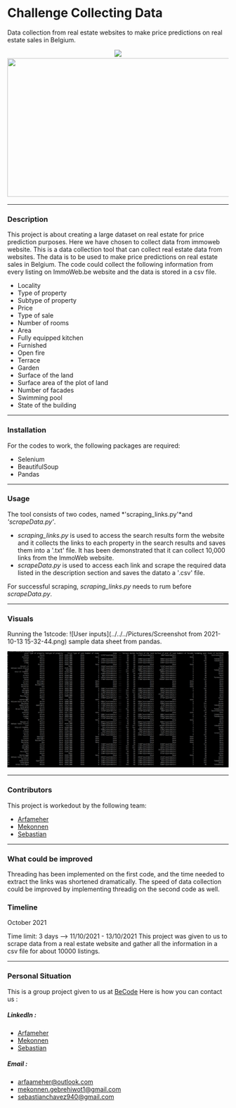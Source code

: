 # Challenge Collecting Data
Data collection from real estate websites to make price predictions on real estate sales in Belgium.
<p align="center">
  <img src="<p align="center">
  <img src="https://user-images.githubusercontent.com/11362429/137072895-f14036b1-8b88-4898-b8ea-aa1c82556fc8.png" width="600" height="315" />                       </p>

***
### Description
This project is about creating a large dataset on real estate for price prediction purposes. Here we have chosen to collect data from immoweb website. This is a data collection tool that can collect real estate data from websites. The data is to be used to make price predictions on real estate sales in Belgium. The code could collect the following information from every listing on ImmoWeb.be website and the data is stored in a csv file.
- Locality
- Type of property
- Subtype of property
- Price
- Type of sale
- Number of rooms
- Area
- Fully equipped kitchen
- Furnished
- Open fire
- Terrace
- Garden
- Surface of the land
- Surface area of the plot of land
- Number of facades
- Swimming pool
- State of the building

***
### Installation
For the codes to work, the following packages are required:
  * Selenium
  * BeautifulSoup
  * Pandas

***
### Usage
The tool consists of two codes, named *'scraping_links.py'*and *'scrapeData.py'*.
  * *scraping_links.py* is used to access the search results form the website and it collects the links to each property in the search results and saves them into a '.txt' file. It has been demonstrated that it can collect 10,000 links from the ImmoWeb website.
  * *scrapeData.py* is used to access each link and scrape the required data listed in the description section and saves the datato a '.csv' file.

For successful scraping, *scraping_links.py* needs to rum before *scrapeData.py*. 

***
### Visuals
Running the 1stcode:
![User inputs](../../../Pictures/Screenshot from 2021-10-13 15-32-44.png)
sample data sheet from pandas.

![pandasVisualisation](pandasVisualisation.png)

***
### Contributors
This project is workedout by the following team:

- [Arfameher](https://github.com/Arfameher)                                                                                    
- [Mekonnen](https://github.com/mokegg)                                                                                           
- [Sebastian](https://github.com/sebastianchavezz)                                                                                                                                           
***
### What could be improved 
Threading has been implemented on the first code, and the time needed to extract the links was shortened dramatically. The speed of data collection could be improved by implementing threadig on the second code as well.

### Timeline
October 2021

Time limit: 3 days --> 11/10/2021 - 13/10/2021
This project was given to us to scrape data from a real estate website and gather all the information in a csv file for about 10000 listings.                                                                                                                                            
***
### Personal Situation
This is a group project given to us at [BeCode](https://becode.org/)
Here is how you can contact us :
    
##### LinkedIn :                                                         
- [Arfameher](https://www.linkedin.com/in/arfa-meher/)                    
- [Mekonnen](https://www.linkedin.com/in/mekonnen1/?originalSubdomain=be)
- [Sebastian](https://www.linkedin.com/in/sebastian-chavez-2-9a0790186/)  
                                                                                                                                           
##### Email :                                                                                                                                          
- arfaameher@outlook.com                                                                                                                                          
- mekonnen.gebrehiwot1@gmail.com
- sebastianchavez940@gmail.com                                                                                                                                     

